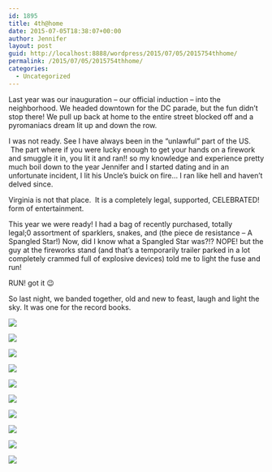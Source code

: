 ```yaml
---
id: 1895
title: 4th@home
date: 2015-07-05T18:38:07+00:00
author: Jennifer
layout: post
guid: http://localhost:8888/wordpress/2015/07/05/2015754thhome/
permalink: /2015/07/05/2015754thhome/
categories:
  - Uncategorized
---
```

Last year was our inauguration &#8211;&nbsp;our official induction &#8211; into the neighborhood. We headed downtown for the&nbsp;DC parade,&nbsp;but the fun didn&#8217;t stop there! We&nbsp;pull&nbsp;up back at home to the entire street blocked off and a pyromaniacs dream lit up and down the row.

I was&nbsp;not ready.&nbsp;See I&nbsp;have always been in the &#8220;unlawful&#8221; part of the US. &nbsp;The part where&nbsp;if you were lucky enough to get your hands on a firework and smuggle it in, you lit it and ran!! so my knowledge and experience pretty much boil down to the year Jennifer and I started dating and in an unfortunate incident, I&nbsp;lit his Uncle&#8217;s buick on fire&#8230; I ran like hell and haven&#8217;t delved since. &nbsp;

Virginia is not that place. &nbsp;It is a completely legal, supported, CELEBRATED! form of entertainment.

This year we were ready! I had a bag of recently purchased, totally legal;0&nbsp;assortment of sparklers, snakes, and (the piece de resistance &#8211;&nbsp;A Spangled Star!) Now, did I&nbsp;know what a Spangled Star was?!? NOPE! but the guy at the fireworks&nbsp;stand (and that&#8217;s a temporarily&nbsp;trailer&nbsp;parked in a&nbsp;lot completely crammed full of&nbsp;explosive devices) told me to light the fuse and run!

RUN! got it 😉

So last night, we banded together, old and new to feast, laugh and light the sky.&nbsp;It was one for the record books.&nbsp;

<div class="image-gallery-wrapper">
  <p>
    <img src="http://static1.squarespace.com/static/50db6bb3e4b015296cd43789/50dfa5b1e4b0dc6320e0b5ea/559968e8e4b00f5f81424b90/1436117434190/2015-07-04+19.56.44+HDR.jpg.44+HDR.jpg?format=original" />
  </p>
  
  <p>
    <img src="http://static1.squarespace.com/static/50db6bb3e4b015296cd43789/50dfa5b1e4b0dc6320e0b5ea/55996966e4b0edd30aaef603/1436117355134/2015-07-04+19.36.54.jpg.54.jpg?format=original" />
  </p>
  
  <p>
    <img src="http://static1.squarespace.com/static/50db6bb3e4b015296cd43789/50dfa5b1e4b0dc6320e0b5ea/559968f0e4b00f5f81424bab/1436117499299/2015-07-04+21.07.56.jpg.56.jpg?format=original" />
  </p>
  
  <p>
    <img src="http://static1.squarespace.com/static/50db6bb3e4b015296cd43789/50dfa5b1e4b0dc6320e0b5ea/559968fde4b00f5f81424bd5/1436117521913/2015-07-04+21.08.54.jpg.54.jpg?format=original" />
  </p>
  
  <p>
    <img src="http://static1.squarespace.com/static/50db6bb3e4b015296cd43789/50dfa5b1e4b0dc6320e0b5ea/55996905e4b00f5f81424be6/1436117549498/2015-07-04+21.05.45.jpg.45.jpg?format=original" />
  </p>
  
  <p>
    <img src="http://static1.squarespace.com/static/50db6bb3e4b015296cd43789/50dfa5b1e4b0dc6320e0b5ea/55996927e4b0edd30aaef512/1436117773965/2015-07-04+19.57.57.jpg.57.jpg?format=original" />
  </p>
  
  <p>
    <img src="http://static1.squarespace.com/static/50db6bb3e4b015296cd43789/50dfa5b1e4b0dc6320e0b5ea/5599693be4b0402e05043a44/1436117856728/2015-07-04+19.56.56.jpg.56.jpg?format=original" />
  </p>
  
  <p>
    <img src="http://static1.squarespace.com/static/50db6bb3e4b015296cd43789/50dfa5b1e4b0dc6320e0b5ea/5599695ce4b0edd30aaef5e0/1436117627260/2015-07-04+19.52.50+HDR.jpg.50+HDR.jpg?format=original" />
  </p>
  
  <p>
    <img src="http://static1.squarespace.com/static/50db6bb3e4b015296cd43789/50dfa5b1e4b0dc6320e0b5ea/55996950e4b0b41e7973d29c/1436117706953/2015-07-04+19.55.23.jpg.23.jpg?format=original" />
  </p>
  
  <p>
    <img src="http://static1.squarespace.com/static/50db6bb3e4b015296cd43789/50dfa5b1e4b0dc6320e0b5ea/55996972e4b0edd30aaef625/1436117656514/2015-07-04+19.36.41.jpg.41.jpg?format=original" />
  </p>
</div>
